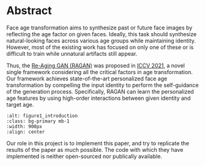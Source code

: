 # Abstract

Face age transformation aims to synthesize past or future face images by reflecting the age factor on given faces. Ideally, this task should synthesize natural-looking faces across various age groups while maintaining identity. However, most of the existing work has focused on only one of these or is difficult to train while unnatural artifacts still appear.

Thus, the [Re-Aging GAN (RAGAN)](https://openaccess.thecvf.com/content/ICCV2021/papers/Makhmudkhujaev_Re-Aging_GAN_Toward_Personalized_Face_Age_Transformation_ICCV_2021_paper.pdf) was proposed in [ICCV 2021](https://openaccess.thecvf.com/ICCV2021), a novel single framework considering all the critical factors in age transformation. Our framework achieves state-of-the-art personalized face age transformation by compelling the input identity to perform the self-guidance of the generation process. Specifically, RAGAN can learn the personalized age features by using high-order interactions between given identity and target age. 

```{image} ../images/figure1_intro
:alt: figure1_introduction
:class: bg-primary mb-1
:width: 900px
:align: center
```

Our role in this project is to implement this paper, and try to replicate the results of the paper as much possible. The code with which they have implemented is neither open-sourced nor publically available.